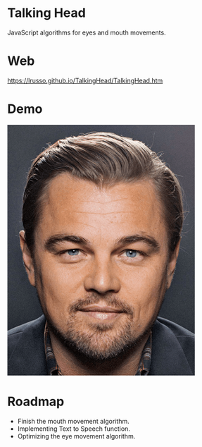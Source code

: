 # Talking Head

JavaScript algorithms for eyes and mouth movements.

# Web

https://lrusso.github.io/TalkingHead/TalkingHead.htm

# Demo

![alt screenshot](https://raw.githubusercontent.com/lrusso/TalkingHead/master/TalkingHead.gif)

# Roadmap

- Finish the mouth movement algorithm.
- Implementing Text to Speech function.
- Optimizing the eye movement algorithm.
